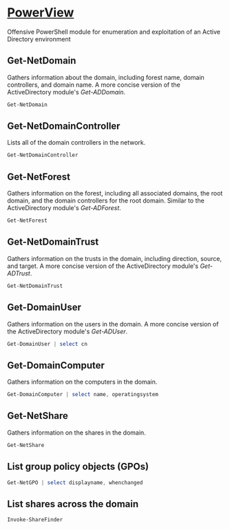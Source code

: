 # [PowerView](https://github.com/PowerShellMafia/PowerSploit/tree/master/Recon)

Offensive PowerShell module for enumeration and exploitation of an Active Directory environment

## Get-NetDomain

Gathers information about the domain, including forest name, domain controllers, and domain name. A more concise version of the ActiveDirectory module's *Get-ADDomain*.

```powershell
Get-NetDomain
```

## Get-NetDomainController

Lists all of the domain controllers in the network.

```powershell
Get-NetDomainController
```

## Get-NetForest

Gathers information on the forest, including all associated domains, the root domain, and the domain controllers for the root domain. Similar to the ActiveDirectory module's *Get-ADForest*.

```powershell
Get-NetForest
```

## Get-NetDomainTrust

Gathers information on the trusts in the domain, including direction, source, and target. A more concise version of the ActiveDirectory module's *Get-ADTrust*.

```powershell
Get-NetDomainTrust
```

## Get-DomainUser

Gathers information on the users in the domain. A more concise version of the ActiveDirectory module's *Get-ADUser*.

```powershell
Get-DomainUser | select cn
```

## Get-DomainComputer

Gathers information on the computers in the domain.

```powershell
Get-DomainComputer | select name, operatingsystem
```

## Get-NetShare

Gathers information on the shares in the domain.

```powershell
Get-NetShare
```

## List group policy objects (GPOs)

```powershell
Get-NetGPO | select displayname, whenchanged
```

## List shares across the domain

```powershell
Invoke-ShareFinder
```

